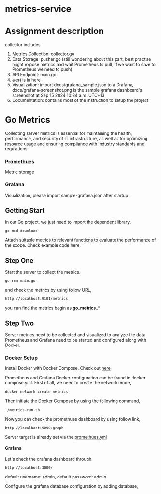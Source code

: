 # metrics-service

# Assignment description
collector includes 
1. Metrics Collection: collector.go
2. Data Storage: pusher.go (still wondering about this part, best practise might expose metrics and wait Prometheus to pull, if we want to save to Prometheus we need to push)
3. API Endpoint: main.go 
4. ~~alert~~ is in [here](https://github.com/charlesgong/alert-service) 
5. Visualization: import docs/grafana_sample.json to a Grafana, docs/grafana-screenshot.png is the sample grafana dashboard's screenshot at Sep 15 2024 10:34 a.m. UTC+13
6. Documentation: contains most of the instruction to setup the project



# Go Metrics

Collecting server metrics is essential for maintaining the health, performance, and security of IT infrastructure, as well as for optimizing resource usage and ensuring compliance with industry standards and regulations.
### Promethues

Metric storage

### Grafana

Visualization, please import sample-grafana.json after startup

## Getting Start
In our Go project, we just need to import the dependent library.

```go mod download```

Attach suitable metrics to relevant functions to evaluate the performance of the scope. Check example code [here](./main.go).

## Step One

Start the server to collect the metrics.

```go run main.go```

and check the metrics by using follow URL,

```http://localhost:9101/metrics```

you can find the metrics begin as **go_metrics_***

## Step Two

Server metrics need to be collected and visualized to analyze the data. Prometheus and Grafana need to be started and configured along with Docker.

### Docker Setup

Install Docker with Docker Compose. Check out [here](https://docs.docker.com/engine/install/)

Prometheus and Grafana Docker configuration can be found in docker-compose.yml. First of all, we need to create the network mode,

```bash 
docker network create metrics
```

Then initiate the Docker Compose by using the following command,

```bash
./metrics-run.sh
```


Now you can check the promethues dashboard by using follow link,

```http://localhost:9090/graph```

Server target is already set via the [promethues.yml](./collector/prometheus/prometheus.yml)

#### Grafana

Let's check the grafana dashboard through,

```http://localhost:3000/```

default username: admin, default password: admin

Configure the grafana database configuration by adding database,








